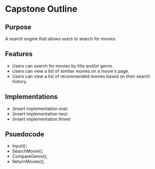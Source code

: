 # Capstone Outline

## Purpose
A search engine that allows users to search for movies.

## Features
- Users can search for movies by title and/or genre.
- Users can view a list of similiar movies on a movie's page.
- Users can view a list of recommended movies based on their search history.

## Implementations
- (insert implementation one)
- (insert implementation two)
- (insert implementation three)

## Psuedocode
- Input();
- SearchMovie();
- CompareGenre();
- ReturnMovies();
